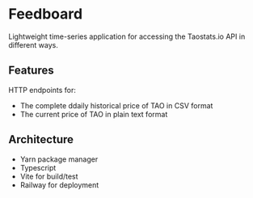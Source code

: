 # Feedboard

Lightweight time-series application for accessing the Taostats.io API in different ways.

## Features

HTTP endpoints for:

- The complete ddaily historical price of TAO in CSV format
- The current price of TAO in plain text format

## Architecture

- Yarn package manager
- Typescript
- Vite for build/test
- Railway for deployment
